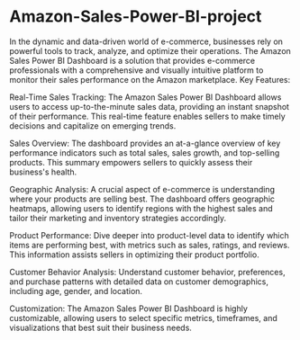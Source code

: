 # Amazon-Sales-Power-BI-project
In the dynamic and data-driven world of e-commerce, businesses rely on powerful tools to track, analyze, and optimize their operations. The Amazon Sales Power BI Dashboard is a solution that provides e-commerce professionals with a comprehensive and visually intuitive platform to monitor their sales performance on the Amazon marketplace.
Key Features:

Real-Time Sales Tracking: The Amazon Sales Power BI Dashboard allows users to access up-to-the-minute sales data, providing an instant snapshot of their performance. This real-time feature enables sellers to make timely decisions and capitalize on emerging trends.

Sales Overview: The dashboard provides an at-a-glance overview of key performance indicators such as total sales, sales growth, and top-selling products. This summary empowers sellers to quickly assess their business's health.

Geographic Analysis: A crucial aspect of e-commerce is understanding where your products are selling best. The dashboard offers geographic heatmaps, allowing users to identify regions with the highest sales and tailor their marketing and inventory strategies accordingly.

Product Performance: Dive deeper into product-level data to identify which items are performing best, with metrics such as sales, ratings, and reviews. This information assists sellers in optimizing their product portfolio.

Customer Behavior Analysis: Understand customer behavior, preferences, and purchase patterns with detailed data on customer demographics, including age, gender, and location.

Customization: The Amazon Sales Power BI Dashboard is highly customizable, allowing users to select specific metrics, timeframes, and visualizations that best suit their business needs.
